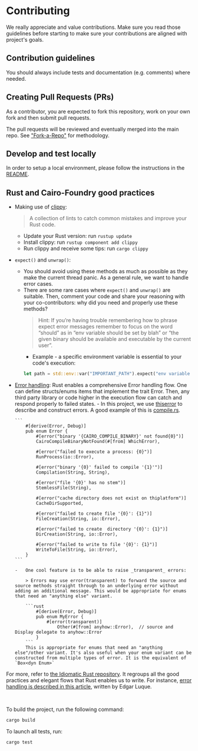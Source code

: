 # Contributing

We really appreciate and value contributions.
Make sure you read those guidelines before starting to make sure your contributions are aligned with project's goals.

## Contribution guidelines

You should always include tests and documentation (e.g. comments) where needed.

## Creating Pull Requests (PRs)

As a contributor, you are expected to fork this repository, work on your own fork and then submit pull requests.

The pull requests will be reviewed and eventually merged into the main repo. See ["Fork-a-Repo"](https://help.github.com/articles/fork-a-repo/) for methodology.

## Develop and test locally

In order to setup a local environment, please follow the instructions in the [README](./README.md).

## Rust and Cairo-Foundry good practices

-   Making use of [clippy](https://github.com/rust-lang/rust-clippy):

    > A collection of lints to catch common mistakes and improve your Rust code.

    -   Update your Rust version: run `rustup update`
    -   Install clippy: run `rustup component add clippy`
    -   Run clippy and receive some tips: run `cargo clippy`

-   `expect()` and `unwrap()`:

    -   You should avoid using these methods as much as possible as they make the current thread panic. As a general rule, we want to handle error cases.
    -   There are some rare cases where `expect()` and `unwrap()` are suitable. Then, comment your code and share your reasoning with your co-contributors: why did you need and properly use these methods?
        > Hint: If you’re having trouble remembering how to phrase expect error messages remember to focus on the word “should” as in “env variable should be set by blah” or “the given binary should be available and executable by the current user”.
        -   Example - a specific environment variable is essential to your code's execution:
        ```rust
        let path = std::env::var("IMPORTANT_PATH").expect("env variable `IMPORTANT_PATH` should be set by `wrapper_script.sh`");
        ```

-   [Error handling](https://doc.rust-lang.org/beta/core/error/trait.Error.html): Rust enables a comprehensive Error handling flow. One can define structs/enums items that implement the trait Error. Then, any third party library or code higher in the execution flow can catch and respond properly to failed states. - In this project, we use [thiserror](https://crates.io/crates/thiserror/1.0.24) to describe and construct errors. A good example of this is [compile.rs](./src/compile.rs).

        ```
            #[derive(Error, Debug)]
            pub enum Error {
                #[error("binary '{CAIRO_COMPILE_BINARY}' not found{0}")]
                CairoCompileBinaryNotFound(#[from] WhichError),

                #[error("failed to execute a process: {0}")]
                RunProcess(io::Error),

                #[error("binary '{0}' failed to compile '{1}'")]
                Compilation(String, String),

                #[error("file '{0}' has no stem")]
                StemlessFile(String),

                #[error("cache directory does not exist on thiplatform")]
                CacheDirSupported,

                #[error("failed to create file '{0}': {1}")]
                FileCreation(String, io::Error),

                #[error("failed to create  directory '{0}': {1}")]
                DirCreation(String, io::Error),

                #[error("failed to write to file '{0}': {1}")]
                WriteToFile(String, io::Error),
            }
        ```

        -   One cool feature is to be able to raise _transparent_ errors:

            > Errors may use error(transparent) to forward the source and source methods straight through to an underlying error without adding an additional message. This would be appropriate for enums that need an "anything else" variant.

            ```rust
                #[derive(Error, Debug)]
                pub enum MyError {
                    #[error(transparent)]
                        Other(#[from] anyhow::Error),  // source and Display delegate to anyhow::Error
                }
            ```
            This is appropriate for enums that need an "anything else"/other variant. It's also useful when your enum variant can be constructed from multiple types of error. It is the equivalent of `Box<dyn Enum>`

For more, refer to [the Idiomatic Rust repository](https://github.com/mre/idiomatic-rust). It regroups all the good practices and elegant flows that Rust enables us to write. For instance, [error handling is described in this article](https://edgarluque.com/blog/wrapping-errors-in-rust/), written by Edgar Luque.

</br>

To build the project, run the following command:

```bash
cargo build
```

To launch all tests, run:

```bash
cargo test
```
